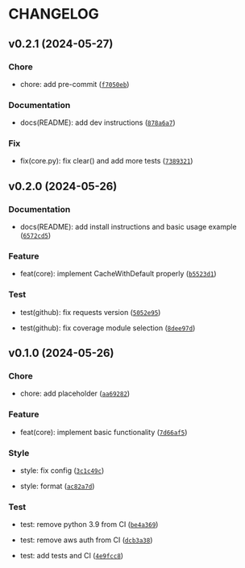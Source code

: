 # CHANGELOG



## v0.2.1 (2024-05-27)

### Chore

* chore: add pre-commit ([`f7050eb`](https://github.com/Rizhiy/class-cache/commit/f7050eb57345a667a681e6d93233c0c49c389f3b))

### Documentation

* docs(README): add dev instructions ([`878a6a7`](https://github.com/Rizhiy/class-cache/commit/878a6a7441a4cfa4545b3f9fdb659798e0f6392f))

### Fix

* fix(core.py): fix clear() and add more tests ([`7389321`](https://github.com/Rizhiy/class-cache/commit/73893218a52d341b25fda98eea7d97638b70e0f9))


## v0.2.0 (2024-05-26)

### Documentation

* docs(README): add install instructions and basic usage example ([`6572cd5`](https://github.com/Rizhiy/class-cache/commit/6572cd5476e718b4a6c04937006560a7a374b185))

### Feature

* feat(core): implement CacheWithDefault properly ([`b5523d1`](https://github.com/Rizhiy/class-cache/commit/b5523d1bae9e7cbed62276caad1d4bb7e62e4f0c))

### Test

* test(github): fix requests version ([`5052e95`](https://github.com/Rizhiy/class-cache/commit/5052e957d3dab986553f0a3eccad6e6128c647b2))

* test(github): fix coverage module selection ([`8dee97d`](https://github.com/Rizhiy/class-cache/commit/8dee97d67cc66e902e0b9ca285f30649928d3605))


## v0.1.0 (2024-05-26)

### Chore

* chore: add placeholder ([`aa69282`](https://github.com/Rizhiy/class-cache/commit/aa6928222a6152ecc0e89aba0837b86d13d51076))

### Feature

* feat(core): implement basic functionality ([`7d66af5`](https://github.com/Rizhiy/class-cache/commit/7d66af57bb201273ecaf24abfe9684a0bd7c1778))

### Style

* style: fix config ([`3c1c49c`](https://github.com/Rizhiy/class-cache/commit/3c1c49c82f3f968dadadda659362ba04c1f3fb49))

* style: format ([`ac82a7d`](https://github.com/Rizhiy/class-cache/commit/ac82a7d3994089e664330d2270d9e8135d0fa4be))

### Test

* test: remove python 3.9 from CI ([`be4a369`](https://github.com/Rizhiy/class-cache/commit/be4a3698b2fa9793f603a3596ebdc23ad1c047b3))

* test: remove aws auth from CI ([`dcb3a38`](https://github.com/Rizhiy/class-cache/commit/dcb3a38af6baf5a705d6d4590c34c7fb501f7870))

* test: add tests and CI ([`4e9fcc8`](https://github.com/Rizhiy/class-cache/commit/4e9fcc82170de71217de1e12b1527ad08506a91c))
